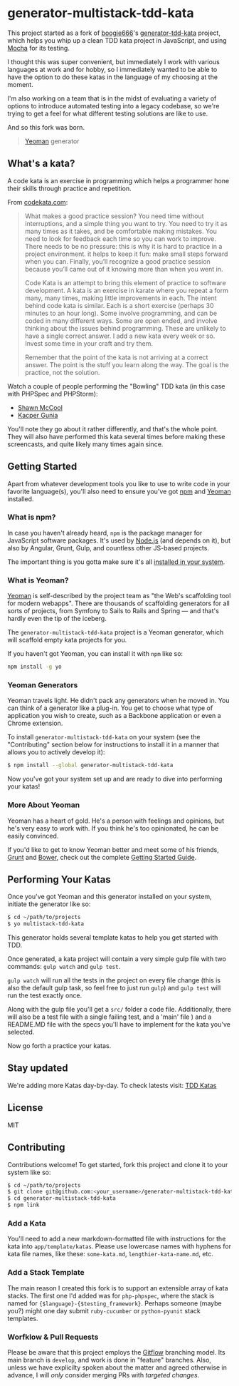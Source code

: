 # generator-multistack-tdd-kata

This project started as a fork of [boogie666](https://github.com/boogie666)'s
[generator-tdd-kata](https://github.com/boogie666/generator-tdd-kata) project,
which helps you whip up a clean TDD kata project in JavaScript, and using
[Mocha](http://mochajs.org/) for its testing.

I thought this was super convenient, but immediately I work with various
languages at work and for hobby, so I immediately wanted to be able to have
the option to do these katas in the language of my choosing at the moment.

I'm also working on a team that is in the midst of evaluating a variety of
options to introduce automated testing into a legacy codebase, so we're trying
to get a feel for what different testing solutions are like to use.

And so this fork was born.


> [Yeoman](http://yeoman.io) generator

## What's a kata?

A code kata is an exercise in programming which helps a programmer hone their skills through practice and repetition.

From [codekata.com](http://codekata.com):

> What makes a good practice session? You need time without interruptions, and a simple thing you want to try. You need to try it as many times as it takes, and be comfortable making mistakes. You need to look for feedback each time so you can work to improve. There needs to be no pressure: this is why it is hard to practice in a project environment. it helps to keep it fun: make small steps forward when you can. Finally, you’ll recognize a good practice session because you’ll came out of it knowing more than when you went in.
>
> Code Kata is an attempt to bring this element of practice to software development. A kata is an exercise in karate where you repeat a form many, many times, making little improvements in each. The intent behind code kata is similar. Each is a short exercise (perhaps 30 minutes to an hour long). Some involve programming, and can be coded in many different ways. Some are open ended, and involve thinking about the issues behind programming. These are unlikely to have a single correct answer. I add a new kata every week or so. Invest some time in your craft and try them.
>
> Remember that the point of the kata is not arriving at a correct answer. The point is the stuff you learn along the way. The goal is the practice, not the solution.

Watch a couple of people performing the "Bowling" TDD kata (in this case with PHPSpec and PHPStorm):

- [Shawn McCool](https://www.youtube.com/watch?v=1-o1VAzOQiI)
- [Kacper Gunia](https://www.youtube.com/watch?v=W-BuKLpUaR0)

You'll note they go about it rather differently, and that's the whole point.  They will also have performed this kata several times before making these screencasts, and quite likely many times again since.


## Getting Started

Apart from whatever development tools you like to use to write code in your favorite language(s), you'll also need to ensure you've got [npm](https://www.npmjs.com) and [Yeoman](http://yeoman.io) installed.


### What is npm?

In case you haven't already heard, `npm` is the package manager for JavaScript software packages.  It's used by [Node.js](https://nodejs.com/) (and depends on it), but also by Angular, Grunt, Gulp, and countless other JS-based projects.

The important thing is you gotta make sure it's all [installed in your system](https://docs.npmjs.com/getting-started/installing-node).


### What is Yeoman?

[Yeoman](http://yeoman.io) is self-described by the project team as "the Web's scaffolding tool for modern webapps".  There are thousands of scaffolding generators for all sorts of projects, from Symfony to Sails to Rails and Spring — and that's hardly even the tip of the iceberg.

The `generator-multistack-tdd-kata` project is a Yeoman generator, which will scaffold empty kata projects for you.

If you haven't got Yeoman, you can install it with `npm` like so:

```bash
npm install -g yo
```

### Yeoman Generators

Yeoman travels light.  He didn't pack any generators when he moved in.  You can think of a generator like a plug-in. You get to choose what type of application you wish to create, such as a Backbone application or even a Chrome extension.

To install `generator-multistack-tdd-kata` on your system (see the "Contributing" section below for instructions to install it in a manner that allows you to actively develop it):

```bash
$ npm install --global generator-multistack-tdd-kata
```

Now you've got your system set up and are ready to dive into performing your katas!


### More About Yeoman

Yeoman has a heart of gold. He's a person with feelings and opinions, but he's very easy to work with. If you think he's too opinionated, he can be easily convinced.

If you'd like to get to know Yeoman better and meet some of his friends, [Grunt](http://gruntjs.com) and [Bower](http://bower.io), check out the complete [Getting Started Guide](https://github.com/yeoman/yeoman/wiki/Getting-Started).


## Performing Your Katas

Once you've got Yeoman and this generator installed on your system, initiate the generator like so:

```bash
$ cd ~/path/to/projects
$ yo multistack-tdd-kata
```

This generator holds several template katas to help you get started with TDD.

Once generated, a kata project will contain a very simple gulp file with two commands: `gulp watch` and `gulp test`.

`gulp watch` will run all the tests in the project on every file change (this is also the default gulp task, so feel free to just run `gulp`) and `gulp test` will run the test exactly once.

Along with the gulp file you'll get a `src/` folder a code file.  Additionally, there will also be a test file with a single failing test, and a 'main' file ) and a README.MD file with the specs you'll have to implement for the kata you've selected.

Now go forth a practice your katas.

## Stay updated

We're adding more Katas day-by-day. To check latests visit: [TDD Katas](https://github.com/garora/TDD-Katas)


## License

MIT


## Contributing

Contributions welcome!  To get started, fork this project and clone it to your system like so:

```bash
$ cd ~/path/to/projects
$ git clone git@github.com:<your_username>/generator-multistack-tdd-kata.git
$ cd generator-multistack-tdd-kata
$ npm link
```


### Add a Kata

You'll need to add a new markdown-formatted file with instructions for the kata into `app/template/katas`.  Please use lowercase names with hyphens for kata file names, like these: `some-kata.md`, `lengthier-kata-name.md`, etc.


### Add a Stack Template

The main reason I created this fork is to support an extensible array of kata stacks.  The first one I'd added was for `php-phpspec`, where the stack is named for `{$language}-{$testing_framework}`.  Perhaps someone (maybe you?) might one day submit `ruby-cucumber` or `python-pyunit` stack templates.


### Worfklow & Pull Requests

Please be aware that this project employs the [Gitflow](http://jeffkreeftmeijer.com/2010/why-arent-you-using-git-flow/) branching model.  Its main branch is `develop`, and work is done in "feature" branches.  Also, unless we have explicilty spoken about the matter and agreed otherwise in advance, I will _only_ consider merging PRs with _targeted changes_.
